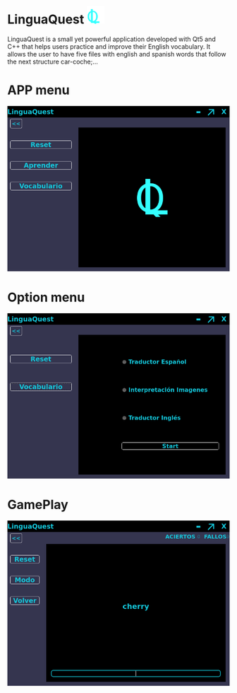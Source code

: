 # LinguaQuest <img src="./imagesREADME/logo.png" alt="logo2" width="40" height="40" >
LinguaQuest is a small yet powerful application developed with Qt5 and C++ that helps users practice and improve their English vocabulary.
It allows the user to have five files with english and spanish words that follow the next structure car-coche;...
# APP menu
![](https://github.com/inkih04/LinguaQuest/blob/main/imagesREADME/fotoMenu.png)
# Option menu
![](https://github.com/inkih04/LinguaQuest/blob/main/imagesREADME/menuOpciones.png)
# GamePlay
![](https://github.com/inkih04/LinguaQuest/blob/main/imagesREADME/LinguaQuest_partida.png)
